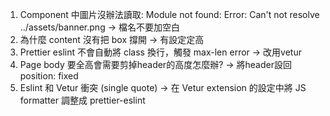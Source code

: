 1. Component 中圖片沒辦法讀取: Module not found: Error: Can't not resolve ../assets/banner.png
   -> 檔名不要加空白
2. 為什麼 content 沒有把 box 撐開
   -> 有設定定高
3. Prettier eslint 不會自動將 class 換行，觸發 max-len error
   -> 改用vetur
4. Page body 要全高會需要剪掉header的高度怎麼辦?
   -> 將header設回position: fixed
5. Eslint 和 Vetur 衝突 (single quote)
   -> 在 Vetur extension 的設定中將 JS formatter 調整成 prettier-eslint